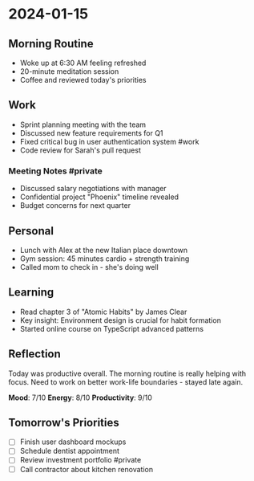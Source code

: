 # 2024-01-15

## Morning Routine
- Woke up at 6:30 AM feeling refreshed
- 20-minute meditation session
- Coffee and reviewed today's priorities

## Work
- Sprint planning meeting with the team
- Discussed new feature requirements for Q1
- Fixed critical bug in user authentication system #work
- Code review for Sarah's pull request

### Meeting Notes #private
- Discussed salary negotiations with manager
- Confidential project "Phoenix" timeline revealed
- Budget concerns for next quarter

## Personal
- Lunch with Alex at the new Italian place downtown
- Gym session: 45 minutes cardio + strength training
- Called mom to check in - she's doing well

## Learning
- Read chapter 3 of "Atomic Habits" by James Clear
- Key insight: Environment design is crucial for habit formation
- Started online course on TypeScript advanced patterns

## Reflection
Today was productive overall. The morning routine is really helping with focus. Need to work on better work-life boundaries - stayed late again.

**Mood**: 7/10
**Energy**: 8/10
**Productivity**: 9/10

## Tomorrow's Priorities
- [ ] Finish user dashboard mockups
- [ ] Schedule dentist appointment
- [ ] Review investment portfolio #private
- [ ] Call contractor about kitchen renovation 